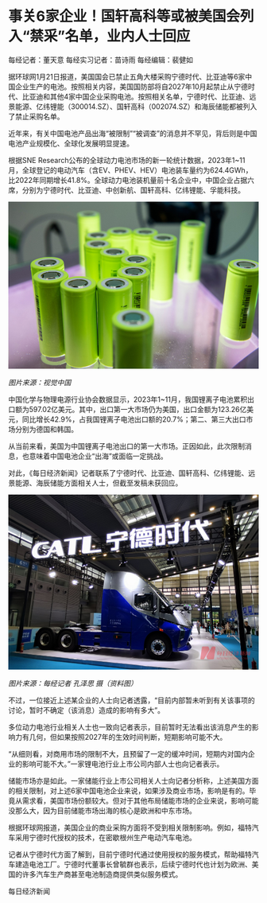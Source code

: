 # 事关6家企业！国轩高科等或被美国会列入“禁采”名单，业内人士回应

每经记者：董天意 每经实习记者：苗诗雨 每经编辑：裴健如

据环球网1月21日报道，美国国会已禁止五角大楼采购宁德时代、比亚迪等6家中国企业生产的电池。按照相关内容，美国国防部将自2027年10月起禁止从宁德时代、比亚迪和其他4家中国企业采购电池。按照相关名单，宁德时代、比亚迪、远景能源、亿纬锂能（300014.SZ）、国轩高科（002074.SZ）和海辰储能都被列入了禁止采购名单。

近年来，有关中国电池产品出海“被限制”“被调查”的消息并不罕见，背后则是中国电池产业规模化、全球化发展明显提速。

根据SNE
Research公布的全球动力电池市场的新一轮统计数据，2023年1~11月，全球登记的电动汽车（含EV、PHEV、HEV）电池装车量约为624.4GWh，比2022年同期增长41.8%。全球动力电池装机量前十名企业中，中国企业占据六席，分别为宁德时代、比亚迪、中创新航、国轩高科、亿纬锂能、孚能科技。

![d2a31713097380586ed3996486b1ece7.jpg](https://raw.githubusercontent.com/qqhsx/qqnews_image/main/2024/01/23/事关6家企业！国轩高科等或被美国会列入“禁采”名单，业内人士回应/d2a31713097380586ed3996486b1ece7.jpg)

 _图片来源：视觉中国_

中国化学与物理电源行业协会数据显示，2023年1~11月，我国锂离子电池累积出口额为597.02亿美元。其中，出口第一大市场仍为美国，出口金额为123.26亿美元，同比增长42.9%，占我国锂离子电池出口额的20.7%；第二、第三大出口市场分别为德国和韩国。

从当前来看，美国为中国锂离子电池出口的第一大市场。正因如此，此次限制消息，也意味着中国电池企业“出海”或面临一定挑战。

对此，《每日经济新闻》记者联系了宁德时代、比亚迪、国轩高科、亿纬锂能、远景能源、海辰储能方面相关人士，但截至发稿未获回应。

![6b6c1d8f59af3dd6caba832ec118b55f.jpg](https://raw.githubusercontent.com/qqhsx/qqnews_image/main/2024/01/23/事关6家企业！国轩高科等或被美国会列入“禁采”名单，业内人士回应/6b6c1d8f59af3dd6caba832ec118b55f.jpg)

_图片来源：每经记者 孔泽思 摄（资料图）_

不过，一位接近上述某企业的人士向记者透露，“目前内部暂未听到有关该事项的讨论，暂时不确定（该消息）造成的影响有多大”。

多位动力电池行业相关人士也一致向记者表示，目前暂时无法看出该消息产生的影响力有几何，但如果按照2027年的生效时间判断，短期影响可能不大。

“从细则看，对商用市场的限制不大，且预留了一定的缓冲时间，短期内对国内企业的影响可能不大。”一家锂电池行业上市公司内部人士也向记者表示。

储能市场亦是如此。一家储能行业上市公司相关人士向记者分析称，上述美国方面的相关限制，对上述6家中国电池企业来说，如果涉及商业市场，影响是有的。毕竟从需求看，美国市场份额较大。但对于其他布局储能市场的企业来说，影响可能没那么大，因为目前储能市场出海的核心是欧洲和中东市场。

根据环球网报道，美国企业的商业采购方面将不受到相关限制影响。例如，福特汽车采用宁德时代授权的技术，在密歇根州生产电动汽车电池。

记者从宁德时代方面了解到，目前宁德时代通过使用授权的服务模式，帮助福特汽车建造电池工厂。宁德时代董事长曾毓群也表示，后续宁德时代也计划为欧洲、美国的许多汽车生产商甚至电池制造商提供类似服务模式。

每日经济新闻

